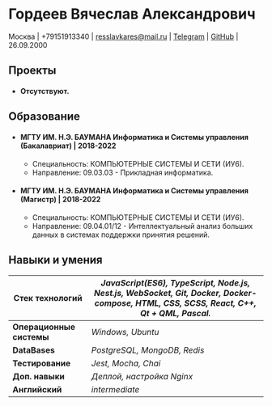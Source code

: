 # Гордеев Вячеслав Александрович

Москва | +79151913340 | resslavkares@mail.ru | [Telegram](https://t.me/slavikpixel) | [GitHub](https://github.com/choodofire) | 26.09.2000

## Проекты

* #### Отсутствуют.

## Образование

* #### МГТУ ИМ. Н.Э. БАУМАНА Информатика и Системы управления (Бакалавриат) | 2018-2022
    * Специальность: КОМПЬЮТЕРНЫЕ СИСТЕМЫ И СЕТИ (ИУ6).
    * Направление: 09.03.03 - Прикладная информатика.

* #### МГТУ ИМ. Н.Э. БАУМАНА Информатика и Системы управления (Магистр) | 2018-2022
    * Специальность: КОМПЬЮТЕРНЫЕ СИСТЕМЫ И СЕТИ (ИУ6).
    * Направление: 09.04.01/12 - Интеллектуальный анализ больших данных в системах поддержки принятия решений.

## Навыки и умения

| **Стек технологий** | *JavaScript(ES6), TypeScript, Node.js, Nest.js, WebSocket, Git, Docker, Docker-compose, HTML, CSS, SCSS, React, C++, Qt + QML, Pascal.* |
|---------------------|----------------------------------------------------------------------------------------------------------------------|
| **Операционные системы** | *Windows, Ubuntu* | 
| **DataBases** | *PostgreSQL, MongoDB, Redis* | 
| **Тестирование** | *Jest, Mocha, Chai* | 
| **Доп. навыки** | *Деплой, настройка Nginx* | 
| **Английский** | *intermediate* | 
